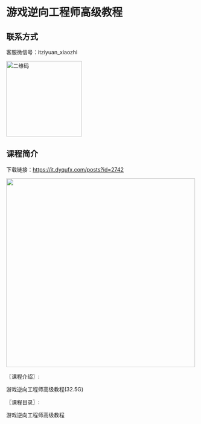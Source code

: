 # 游戏逆向工程师高级教程

## 联系方式

客服微信号：itziyuan_xiaozhi

<img src="https://ziyuanyun.oss-cn-guangzhou.aliyuncs.com/common/20240614073449/666b82192834a.jpg" width="200" height="200" alt="二维码">

## 课程简介

下载链接：https://it.dyqufx.com/posts?id=2742

<img src="https://ziyuanyun.oss-cn-guangzhou.aliyuncs.com/yun/20240515184253/664491ad08dbb.jpg" width="500" alt="">

  〖课程介绍〗:

 游戏逆向工程师高级教程(32.5G)

 〖课程目录〗:

 游戏逆向工程师高级教程



  